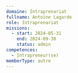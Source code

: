 ```yaml
---
domaine: Intraprenariat
fullname: Antoine Lagarde
role: Intraprenariat
missions:
  - start: 2024-05-31
    end: 2024-09-30
    status: admin
competences:
  - Intrapreneur(se)
memberType: autre
---
```

